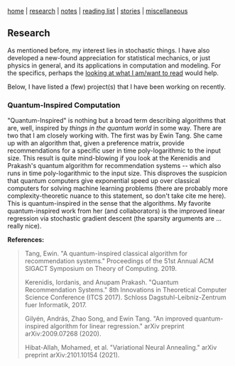 [home](./index.html)  |  [research](./research.html)  |  [notes](./notes.html)  |  [reading list](./reading_list.html)  |  [stories](./story.html)  |  [miscellaneous](./miscellaneous.html)

## Research

As mentioned before, my interest lies in stochastic things. I have also developed a new-found appreciation for statistical mechanics, or just physics in general, and its applications in computation and modeling. For the specifics, perhaps the [looking at what I am/want to read](./reading_list.html) would help. 

Below, I have listed a (few) project(s) that I have been working on recently.

### Quantum-Inspired Computation

"Quantum-Inspired" is nothing but a broad term describing algorithms that are, well, inspired by _things in the quantum world_ in some way. There are two that I am closely working with. The first was by Ewin Tang. She came up with an algorithm that, given a preference matrix, provide recommendations for a specific user in time poly-logarithmic to the input size. This result is quite mind-blowing if you look at the Kerenidis and Prakash's quantum algorithm for recommendation systems -- which also runs in time poly-logarithmic to the input size. This disproves the suspicion that quantum computers give exponential speed up over classical computers for solving machine learning problems (there are probably more complexity-theoretic nuance to this statement, so don't take cite me here). This is quantum-inspired in the sense that the algorithms. My favorite quantum-inspired work from her (and collaborators) is the improved linear regression via stochastic gradient descent (the sparsity arguments are ... really nice). 


**References:**

> Tang, Ewin. "A quantum-inspired classical algorithm for recommendation systems." Proceedings of the 51st Annual ACM SIGACT Symposium on Theory of Computing. 2019.
> 
> Kerenidis, Iordanis, and Anupam Prakash. "Quantum Recommendation Systems." 8th Innovations in Theoretical Computer Science Conference (ITCS 2017). Schloss Dagstuhl-Leibniz-Zentrum fuer Informatik, 2017.
>
> Gilyén, András, Zhao Song, and Ewin Tang. "An improved quantum-inspired algorithm for linear regression." arXiv preprint arXiv:2009.07268 (2020).
> 
> Hibat-Allah, Mohamed, et al. "Variational Neural Annealing." arXiv preprint arXiv:2101.10154 (2021).
